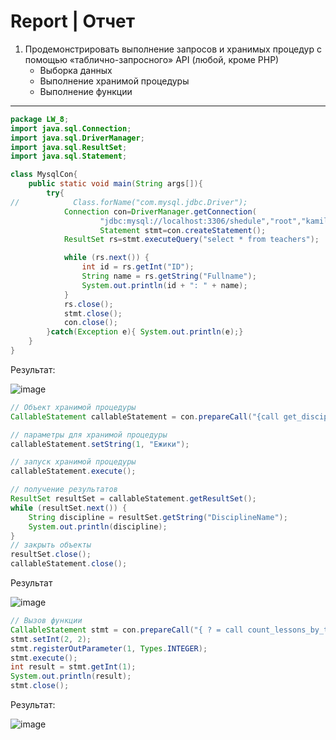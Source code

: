 # Report | Отчет
1. Продемонстрировать выполнение запросов и хранимых процедур с помощью «таблично-запросного» API (любой, кроме PHP)
   + Выборка данных
   + Выполнение хранимой процедуры
   + Выполнение функции

-----
```Java
package LW_8;
import java.sql.Connection;
import java.sql.DriverManager;
import java.sql.ResultSet;
import java.sql.Statement;

class MysqlCon{
    public static void main(String args[]){
        try{
//            Class.forName("com.mysql.jdbc.Driver");
            Connection con=DriverManager.getConnection(
                    "jdbc:mysql://localhost:3306/shedule","root","kamil");
                    Statement stmt=con.createStatement();
            ResultSet rs=stmt.executeQuery("select * from teachers");

            while (rs.next()) {
                int id = rs.getInt("ID");
                String name = rs.getString("Fullname");
                System.out.println(id + ": " + name);
            }
            rs.close();
            stmt.close();
            con.close();
        }catch(Exception e){ System.out.println(e);}
    }
}
```
Результат:

![image](https://github.com/Lszoa/Databases-and-information-systems/assets/115508876/e4a52bba-31b5-44b3-8109-2c14937eef2e)

```Java
// Объект хранимой процедуры
CallableStatement callableStatement = con.prepareCall("{call get_disciplines_by_group(?)}");

// параметры для хранимой процедуры
callableStatement.setString(1, "Ежики");

// запуск хранимой процедуры
callableStatement.execute();

// получение результатов
ResultSet resultSet = callableStatement.getResultSet();
while (resultSet.next()) {
    String discipline = resultSet.getString("DisciplineName");
    System.out.println(discipline);
}
// закрыть объекты
resultSet.close();
callableStatement.close();
```
Результат

![image](https://github.com/Lszoa/Databases-and-information-systems/assets/115508876/7ce98524-e458-4254-8b4e-2a68e3d8f2ad)


```Java
// Вызов функции
CallableStatement stmt = con.prepareCall("{ ? = call count_lessons_by_teacher (?) }");
stmt.setInt(2, 2);
stmt.registerOutParameter(1, Types.INTEGER);
stmt.execute();
int result = stmt.getInt(1);
System.out.println(result);
stmt.close();
```
Результат:

![image](https://github.com/Lszoa/Databases-and-information-systems/assets/115508876/ca7df607-e7b6-4fb8-9c2b-c200236dd5e6)

